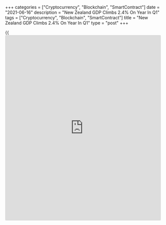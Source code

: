 +++
categories = ["Cryptocurrency", "Blockchain", "SmartContract"]
date = "2021-06-16"
description = "New Zealand GDP Climbs 2.4% On Year In Q1"
tags = ["Cryptocurrency", "Blockchain", "SmartContract"]
title = "New Zealand GDP Climbs 2.4% On Year In Q1"
type = "post"
+++

{{<iframe id="large-banner" src="https://www.bounty.group/#slide=19.0" width="100%" height="600" scrolling="no" style="border: 0px solid rgb(216, 221, 230); border-radius: 3px;">}}

New Zealand's gross domestic product expanded 2.4 percent on year in the
first three months of 2021, Statistics New Zealand said on Thursday.

That exceeded expectations for an increase of 0.9 percent following the
upwardly revised 0.8 percent contraction in the previous three months
(originally -0.9 percent).

On a seasonally adjusted quarterly basis, GDP rose 1.6 percent - again
beating forecasts for a gain of 0.5 percent following the 1.0 percent
decline in the three months prior.

Service industries rose 1.1 percent in the March 2021 quarter, following
a subdued 0.2 percent increase in the December 2020 quarter. Growth in
service industries was broad-based in the March 2021 quarter. Notable
contributors were wholesale trade (up 4.0 percent), [business][1]
services (up 1.9 percent), healthcare and social assistance (up 2.8
percent), and retail trade and accommodation (up 2.3 percent).

Goods-producing industries rose 2.4 in the March 2021 quarter. This
follows a decline of 3.1 percent in the December 2020 quarter. Annually,
goods-producing industries fell 2.5 percent over the year ended March
2021.

Economic activity in the primary industries rose 0.3 percent in the
quarter, following a fall of 0.8 percent in the December 2020 quarter.
Rises in agriculture and forestry were partially offset by falls in
mining and fishing.

Expenditure on GDP rose 1.4 percent in the March 2021 quarter. This
follows a 1.5 percent decline in the December 2020 quarter. On an annual
basis, expenditure on GDP fell 0.4 percent in the year ended March 2021.

Household consumption expenditure rose 5.5 percent in the quarter.
Increased spending was recorded on services such as accommodation,
restaurants and cultural services, and on durable goods such as motor
vehicles, audio visual equipment and clothing.

Gross fixed capital formation grew 6.4 percent in the March 2021
quarter, after a revised 0.7 percent fall in the December 2020 quarter.

Falling exports and rising imports made a negative contribution to
expenditure on GDP in the March 2021 quarter. Both remain well below
pre-COVID-19 levels.

Exports fell by 8.0 percent, driven by significant falls in exports of
services (down 20.2 percent quarterly and 48.7 percent annually). This
reflects the continued impact of COVID-19 border restrictions on
international visitor and education spending at a time of year when it
normally increases. On an annual basis exports declined by 15.9 percent.

Imports rose by 7.1 percent in the March 2021 quarter, driven by rises
in most goods categories. Consumption goods and petrol were the main
drivers this quarter. On an annual basis imports fell by 16.2 percent.

For comments and feedback [contact](https://www.playgroundfx.com/contact/): editorial@rtt[news](https://www.letsplayfx.com/blog/forex-news-website/).com

[Economic News][2]

 **What parts of the world are seeing the best (and worst) economic
performances lately? Click[here][3] to check out our [Econ Scorecard][3]
and find out! See up-to-the-moment [ranking](https://www.playgroundfx.com/blog/crypto-exchange-ranking/)s for the best and worst
performers in [GDP][4], [unemployment rate][5], [inflation][3] and much
more.**

   1. www.rtt[news](https://www.letsplayfx.com/blog/forex-news-website/).com/Content/Business.aspx
   2. www.rtt[news](https://www.letsplayfx.com/blog/forex-news-website/).com/Content/EconomicNews.aspx
   3. www.rtt[news](https://www.letsplayfx.com/blog/forex-news-website/).com/economic-scorecard/world-rank/CPI/highest-performance.aspx
   4. www.rtt[news](https://www.letsplayfx.com/blog/forex-news-website/).com/economic-scorecard/world-rank/GDP/highest-performance.aspx
   5. www.rtt[news](https://www.letsplayfx.com/blog/forex-news-website/).com/economic-scorecard/world-rank/unemployment-rate/lowest-performance.aspx